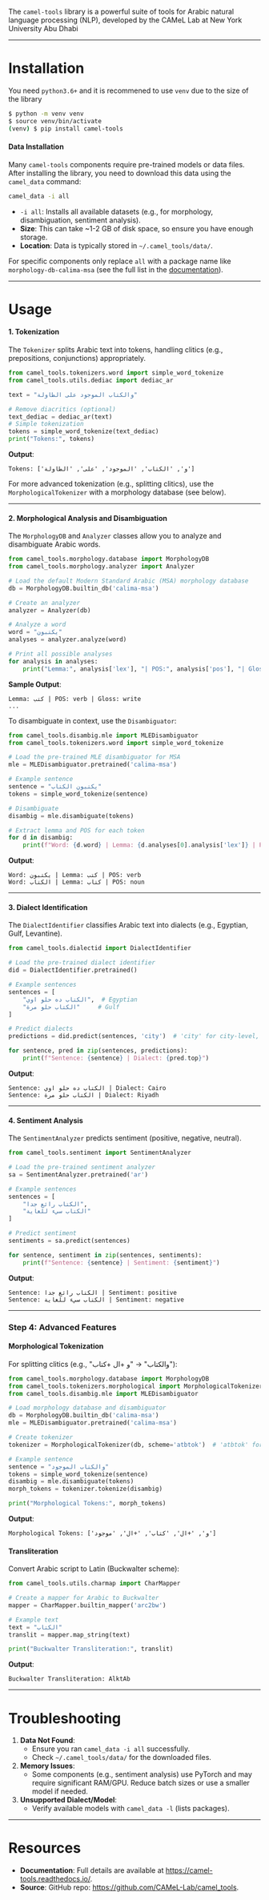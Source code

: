The `camel-tools` library is a powerful suite of tools for Arabic natural language processing (NLP), developed by the CAMeL Lab at New York University Abu Dhabi

---
# Installation
You need `python3.6+` and it is recommened to use `venv` due to the size of the library
```bash
$ python -m venv venv
$ source venv/bin/activate
(venv) $ pip install camel-tools
```
#### Data Installation
Many `camel-tools` components require pre-trained models or data files. After installing the library, you need to download this data using the `camel_data` command:
```bash
camel_data -i all
```

- `-i all`: Installs all available datasets (e.g., for morphology, disambiguation, sentiment analysis).
- **Size**: This can take ~1-2 GB of disk space, so ensure you have enough storage.
- **Location**: Data is typically stored in `~/.camel_tools/data/`.

For specific components only replace `all` with a package name like `morphology-db-calima-msa` (see the full list in the [documentation](https://camel-tools.readthedocs.io/en/latest/index.html)).

---
# Usage
#### 1. **Tokenization**
The `Tokenizer` splits Arabic text into tokens, handling clitics (e.g., prepositions, conjunctions) appropriately.
```python
from camel_tools.tokenizers.word import simple_word_tokenize
from camel_tools.utils.dediac import dediac_ar

text = "والكتاب الموجود على الطاولة"

# Remove diacritics (optional)
text_dediac = dediac_ar(text)
# Simple tokenization
tokens = simple_word_tokenize(text_dediac)
print("Tokens:", tokens)
```
**Output**:
```
Tokens: ['و', 'الكتاب', 'الموجود', 'على', 'الطاولة']
```
For more advanced tokenization (e.g., splitting clitics), use the `MorphologicalTokenizer` with a morphology database (see below).

---
#### 2. **Morphological Analysis and Disambiguation**
The `MorphologyDB` and `Analyzer` classes allow you to analyze and disambiguate Arabic words.

```python
from camel_tools.morphology.database import MorphologyDB
from camel_tools.morphology.analyzer import Analyzer

# Load the default Modern Standard Arabic (MSA) morphology database
db = MorphologyDB.builtin_db('calima-msa')

# Create an analyzer
analyzer = Analyzer(db)

# Analyze a word
word = "يكتبون"
analyses = analyzer.analyze(word)

# Print all possible analyses
for analysis in analyses:
    print("Lemma:", analysis['lex'], "| POS:", analysis['pos'], "| Gloss:", analysis['gloss'])
```

**Sample Output**:
```
Lemma: كتب | POS: verb | Gloss: write
...
```

To disambiguate in context, use the `Disambiguator`:

```python
from camel_tools.disambig.mle import MLEDisambiguator
from camel_tools.tokenizers.word import simple_word_tokenize

# Load the pre-trained MLE disambiguator for MSA
mle = MLEDisambiguator.pretrained('calima-msa')

# Example sentence
sentence = "يكتبون الكتاب"
tokens = simple_word_tokenize(sentence)

# Disambiguate
disambig = mle.disambiguate(tokens)

# Extract lemma and POS for each token
for d in disambig:
    print(f"Word: {d.word} | Lemma: {d.analyses[0].analysis['lex']} | POS: {d.analyses[0].analysis['pos']}")
```
**Output**:
```
Word: يكتبون | Lemma: كتب | POS: verb
Word: الكتاب | Lemma: كتاب | POS: noun
```
---
#### 3. **Dialect Identification**
The `DialectIdentifier` classifies Arabic text into dialects (e.g., Egyptian, Gulf, Levantine).

```python
from camel_tools.dialectid import DialectIdentifier

# Load the pre-trained dialect identifier
did = DialectIdentifier.pretrained()

# Example sentences
sentences = [
    "الكتاب ده حلو اوي",  # Egyptian
    "الكتاب حلو مرة"     # Gulf
]

# Predict dialects
predictions = did.predict(sentences, 'city')  # 'city' for city-level, 'region' for broader regions

for sentence, pred in zip(sentences, predictions):
    print(f"Sentence: {sentence} | Dialect: {pred.top}")
```
**Output**:
```
Sentence: الكتاب ده حلو اوي | Dialect: Cairo
Sentence: الكتاب حلو مرة | Dialect: Riyadh
```
---
#### 4. **Sentiment Analysis**
The `SentimentAnalyzer` predicts sentiment (positive, negative, neutral).
```python
from camel_tools.sentiment import SentimentAnalyzer

# Load the pre-trained sentiment analyzer
sa = SentimentAnalyzer.pretrained('ar')

# Example sentences
sentences = [
    "الكتاب رائع جدا",
    "الكتاب سيء للغاية"
]

# Predict sentiment
sentiments = sa.predict(sentences)

for sentence, sentiment in zip(sentences, sentiments):
    print(f"Sentence: {sentence} | Sentiment: {sentiment}")
```
**Output**:
```
Sentence: الكتاب رائع جدا | Sentiment: positive
Sentence: الكتاب سيء للغاية | Sentiment: negative
```
---
### Step 4: Advanced Features
#### Morphological Tokenization
For splitting clitics (e.g., "والكتاب" → "و +ال +كتاب"):
```python
from camel_tools.morphology.database import MorphologyDB
from camel_tools.tokenizers.morphological import MorphologicalTokenizer
from camel_tools.disambig.mle import MLEDisambiguator

# Load morphology database and disambiguator
db = MorphologyDB.builtin_db('calima-msa')
mle = MLEDisambiguator.pretrained('calima-msa')

# Create tokenizer
tokenizer = MorphologicalTokenizer(db, scheme='atbtok')  # 'atbtok' for ATB-style tokenization

# Example sentence
sentence = "والكتاب الموجود"
tokens = simple_word_tokenize(sentence)
disambig = mle.disambiguate(tokens)
morph_tokens = tokenizer.tokenize(disambig)

print("Morphological Tokens:", morph_tokens)
```
**Output**:
```
Morphological Tokens: ['و', '+ال', 'كتاب', '+ال', 'موجود']
```
#### Transliteration
Convert Arabic script to Latin (Buckwalter scheme):
```python
from camel_tools.utils.charmap import CharMapper

# Create a mapper for Arabic to Buckwalter
mapper = CharMapper.builtin_mapper('arc2bw')

# Example text
text = "الكتاب"
translit = mapper.map_string(text)

print("Buckwalter Transliteration:", translit)
```
**Output**:
```
Buckwalter Transliteration: AlktAb
```
---
# Troubleshooting
1. **Data Not Found**:
   - Ensure you ran `camel_data -i all` successfully.
   - Check `~/.camel_tools/data/` for the downloaded files.
1. **Memory Issues**:
   - Some components (e.g., sentiment analysis) use PyTorch and may require significant RAM/GPU. Reduce batch sizes or use a smaller model if needed.
1. **Unsupported Dialect/Model**:
   - Verify available models with `camel_data -l` (lists packages).
---
# Resources
- **Documentation**: Full details are available at https://camel-tools.readthedocs.io/.
- **Source**: GitHub repo: https://github.com/CAMeL-Lab/camel_tools.